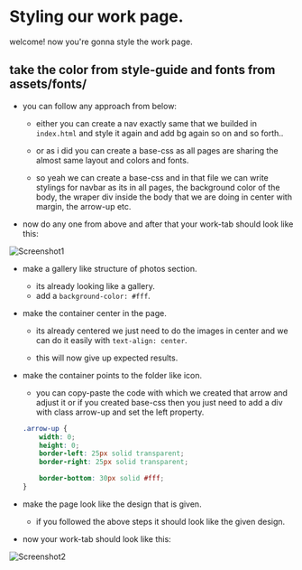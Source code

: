 # Styling our work page.

welcome! now you're gonna style the work page.

## take the color from style-guide and fonts from assets/fonts/

- you can follow any approach from below:
    - either you can create a nav exactly same that we builded in `index.html` and style it again and add bg again so on and so forth..

    - or as i did you can create a base-css as all pages are sharing the almost same layout and colors and fonts.

    - so yeah we can create a base-css and in that file we can write stylings for navbar as its in all pages, the background color of the body, the wraper div inside the body that we are doing in center with margin, the arrow-up etc. 

- now do any one from above and after that your work-tab should look like this: 


![Screenshot1](https://user-images.githubusercontent.com/91528741/194878937-c1e69773-e441-4cc5-82a4-01c46f54b7ca.png)



- make a gallery like structure of photos section.
    - its already looking like a gallery.
    - add a `background-color: #fff`.

- make the container center in the page.
    - its already centered we just need to do the images in center and we can do it easily with `text-align: center`.

    - this will now give up expected results.

- make the container points to the folder like icon.
    - you can copy-paste the code with which we created that arrow and adjust it or if you created base-css then you just need to add a div with class arrow-up and set the left property.
    
    ```css
    .arrow-up {
        width: 0; 
        height: 0; 
        border-left: 25px solid transparent;
        border-right: 25px solid transparent;
    
        border-bottom: 30px solid #fff;
    }
    ```


- make the page look like the design that is given.
    - if you followed the above steps it should look like the given design.

- now your work-tab should look like this:

![Screenshot2](https://user-images.githubusercontent.com/91528741/194879127-e0a9a389-9e71-49f7-bf73-d174dabc0a4d.png)

